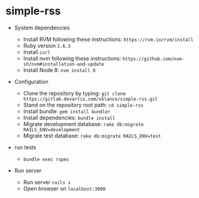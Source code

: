 # simple-rss

* System dependencies 
  * Install RVM following these instructions: `https://rvm.io/rvm/install`
  * Ruby version `2.6.3`
  * Install `curl`
  * Install nvm following these instructions: `https://github.com/nvm-sh/nvm#installation-and-update`
  * Install Node 8: `nvm install 8`  
* Configuration
  * Clone the repository by typing: `git clone https://gitlab.devartis.com/sblanco/simple-rss.git`
  * Stand on the repository root path: `cd simple-rss`
  * Install bundle: `gem install bundler`
  * Install dependencies: `bundle install`
  * Migrate development database: `rake db:migrate RAILS_ENV=development`
  * Migrate test database: `rake db:migrate RAILS_ENV=test` 

* run tests
  * `bundle exec rspec`
* Run server
  * Run server `rails s`
  * Open browser on  `localhost:3000`
 